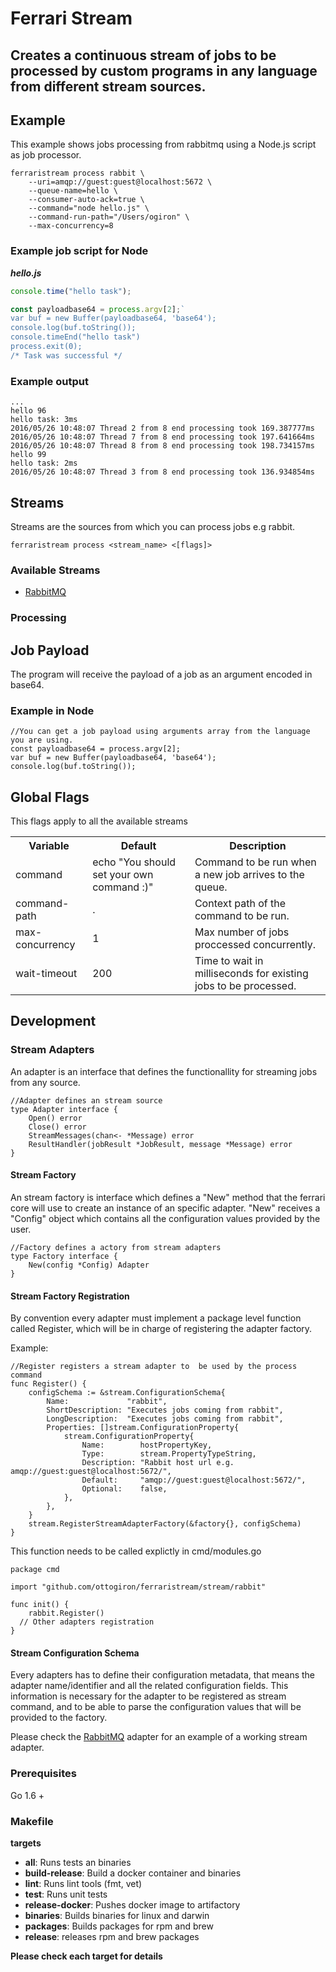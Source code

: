 # Ferrari Stream

## Creates a continuous stream of jobs to be processed by custom programs in any language from different stream sources. 

## Example
This example shows jobs processing from rabbitmq using a Node.js script as job processor.

```
ferraristream process rabbit \
    --uri=amqp://guest:guest@localhost:5672 \
    --queue-name=hello \
    --consumer-auto-ack=true \
    --command="node hello.js" \
    --command-run-path="/Users/ogiron" \
    --max-concurrency=8 
```

### Example job script for Node

***hello.js***

```javascript
console.time("hello task");

const payloadbase64 = process.argv[2];`
var buf = new Buffer(payloadbase64, 'base64');
console.log(buf.toString());
console.timeEnd("hello task")
process.exit(0);
/* Task was successful */
```

### Example output

```
...
hello 96
hello task: 3ms
2016/05/26 10:48:07 Thread 2 from 8 end processing took 169.387777ms
2016/05/26 10:48:07 Thread 7 from 8 end processing took 197.641664ms
2016/05/26 10:48:07 Thread 8 from 8 end processing took 198.734157ms
hello 99
hello task: 2ms
2016/05/26 10:48:07 Thread 3 from 8 end processing took 136.934854ms

```
## Streams
Streams are the sources from which you can process jobs e.g rabbit.

```
ferraristream process <stream_name> <[flags]>
```

### Available Streams

* [RabbitMQ](/users/ogiron/repos/ferraristream/browse/stream/rabbit)

### Processing

## Job Payload

The program will receive the payload of a job as an argument encoded in base64. 

### Example in Node

```
//You can get a job payload using arguments array from the language you are using. 
const payloadbase64 = process.argv[2];
var buf = new Buffer(payloadbase64, 'base64');
console.log(buf.toString());
```

## Global Flags
This flags apply to all the available streams

<table>
    <tr>
        <th>Variable</th>
        <th>Default</th>
        <th>Description</th>
    </tr>
      <tr>
        <td>command</td>
        <td>echo "You should  set your own command :)"</td>
        <td>Command to be run when a new job arrives to the queue.</td>
    </tr>
      <tr>
        <td>command-path</td>
        <td>.</td>
        <td>Context path of the command to be run.</td>
    </tr>
      <tr>
        <td>max-concurrency</td>
        <td>1</td>
        <td>Max number of jobs proccessed concurrently.</td>
    </tr>
      <tr>
        <td>wait-timeout</td>
        <td>200</td>
        <td>Time to wait in milliseconds for existing jobs to be processed. </td>
    </tr>
</table>

## Development

### Stream Adapters
An adapter is an interface that defines the functionallity for streaming jobs from any source.

```
//Adapter defines an stream source
type Adapter interface {
	Open() error
	Close() error
	StreamMessages(chan<- *Message) error
	ResultHandler(jobResult *JobResult, message *Message) error
}
```

#### Stream Factory
An stream factory is interface which defines a "New" method that the ferrari core will use to create an instance of an specific adapter.
"New" receives   a "Config" object which contains all the configuration values provided by the user.

```
//Factory defines a actory from stream adapters
type Factory interface {
	New(config *Config) Adapter
}
```
#### Stream Factory Registration
By convention every adapter must implement a package level function called Register, which will be in charge of registering the adapter factory.

Example: 

```
//Register registers a stream adapter to  be used by the process command
func Register() {
	configSchema := &stream.ConfigurationSchema{
		Name:             "rabbit",
		ShortDescription: "Executes jobs coming from rabbit",
		LongDescription:  "Executes jobs coming from rabbit",
		Properties: []stream.ConfigurationProperty{
			stream.ConfigurationProperty{
				Name:        hostPropertyKey,
				Type:        stream.PropertyTypeString,
				Description: "Rabbit host url e.g. amqp://guest:guest@localhost:5672/",
				Default:     "amqp://guest:guest@localhost:5672/",
				Optional:    false,
			},
		},
	}
	stream.RegisterStreamAdapterFactory(&factory{}, configSchema)
}
```

This function needs to be called explictly in cmd/modules.go


```
package cmd

import "github.com/ottogiron/ferraristream/stream/rabbit"

func init() {
	rabbit.Register()
  // Other adapters registration
}
``` 

#### Stream Configuration Schema
Every adapters has to define their configuration metadata, that means the adapter name/identifier and all the related configuration fields.
This information is necessary for the adapter to be registered as stream command, and to be able to parse the configuration values that will be provided to the factory.


Please check the [RabbitMQ](stream/rabbit/rabbit.go) adapter for an example of a working stream adapter.


### Prerequisites

Go 1.6 +

### Makefile

 **targets**

* **all**: Runs tests an binaries
* **build-release**: Build a docker container and binaries
* **lint**: Runs lint tools (fmt, vet)
* **test**: Runs unit tests
* **release-docker**: Pushes docker image to artifactory
* **binaries**: Builds binaries for linux and darwin
* **packages**: Builds packages for rpm and brew
* **release**: releases rpm and brew packages

**Please check each target for details**

